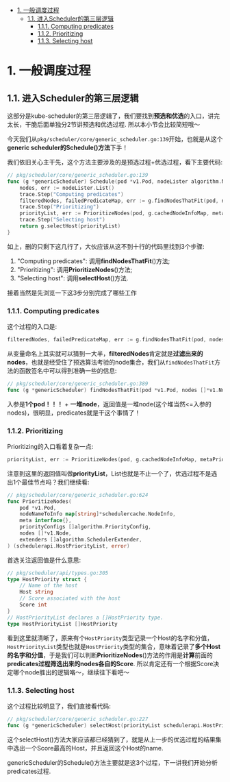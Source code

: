 
<!-- @import "[TOC]" {cmd="toc" depthFrom=1 depthTo=6 orderedList=false} -->

<!-- code_chunk_output -->

- [1. 一般调度过程](#1-一般调度过程)
  - [1.1. 进入Scheduler的第三层逻辑](#11-进入scheduler的第三层逻辑)
    - [1.1.1. Computing predicates](#111-computing-predicates)
    - [1.1.2. Prioritizing](#112-prioritizing)
    - [1.1.3. Selecting host](#113-selecting-host)

<!-- /code_chunk_output -->

# 1. 一般调度过程

## 1.1. 进入Scheduler的第三层逻辑

这部分是kube\-scheduler的第三层逻辑了，我们要找到**预选和优选**的入口，讲完太长，干脆后面单独分2节讲预选和优选过程. 所以本小节会比较简短哦～

今天我们从`pkg/scheduler/core/generic_scheduler.go:139`开始，也就是从这个**generic scheduler的Schedule()方法**下手！

我们依旧关心主干先，这个方法主要涉及的是预选过程\+优选过程，看下主要代码: 

```go
// pkg/scheduler/core/generic_scheduler.go:139
func (g *genericScheduler) Schedule(pod *v1.Pod, nodeLister algorithm.NodeLister) (string, error) {
	nodes, err := nodeLister.List()
	trace.Step("Computing predicates")
	filteredNodes, failedPredicateMap, err := g.findNodesThatFit(pod, nodes)
	trace.Step("Prioritizing")
	priorityList, err := PrioritizeNodes(pod, g.cachedNodeInfoMap, metaPrioritiesInterface, g.prioritizers, filteredNodes, g.extenders)
	trace.Step("Selecting host")
	return g.selectHost(priorityList)
}
```

如上，删的只剩下这几行了，大伙应该从这不到十行的代码里找到3个步骤: 

1. "Computing predicates": 调用**findNodesThatFit**()方法; 
2. "Prioritizing": 调用**PrioritizeNodes**()方法; 
3. "Selecting host": 调用**selectHost**()方法. 

接着当然是先浏览一下这3步分别完成了哪些工作

### 1.1.1. Computing predicates

这个过程的入口是: 

```go
filteredNodes, failedPredicateMap, err := g.findNodesThatFit(pod, nodes)
```

从变量命名上其实就可以猜到一大半，**filteredNodes**肯定就是**过滤出来的nodes**，也就是经受住了预选算法考验的node集合，我们从`findNodesThatFit`方法的函数签名中可以得到准确一些的信息: 

```go
// pkg/scheduler/core/generic_scheduler.go:389
func (g *genericScheduler) findNodesThatFit(pod *v1.Pod, nodes []*v1.Node) ([]*v1.Node, FailedPredicateMap, error)
```

入参是**1个pod！！！** + **一堆node**，返回值是一堆node(这个堆当然<=入参的nodes)，很明显，predicates就是干这个事情了！

### 1.1.2. Prioritizing

Prioritizing的入口看着复杂一点: 

```go
priorityList, err := PrioritizeNodes(pod, g.cachedNodeInfoMap, metaPrioritiesInterface, g.prioritizers, filteredNodes, g.extenders)
```

注意到这里的返回值叫做**priorityList**，List也就是不止一个了，优选过程不是选出1个最佳节点吗？我们继续看: 

```go
// pkg/scheduler/core/generic_scheduler.go:624
func PrioritizeNodes(
	pod *v1.Pod,
	nodeNameToInfo map[string]*schedulercache.NodeInfo,
	meta interface{},
	priorityConfigs []algorithm.PriorityConfig,
	nodes []*v1.Node,
	extenders []algorithm.SchedulerExtender,
) (schedulerapi.HostPriorityList, error)
```

首选关注返回值是什么意思: 

```go
// pkg/scheduler/api/types.go:305
type HostPriority struct {
	// Name of the host
	Host string
	// Score associated with the host
	Score int
}
// HostPriorityList declares a []HostPriority type.
type HostPriorityList []HostPriority
```

看到这里就清晰了，原来有个`HostPriority`类型记录一个Host的名字和分值，`HostPriorityList`类型也就是`HostPriority`类型的集合，意味着记录了**多个Host的名字和分值**，于是我们可以判断**PrioritizeNodes**()方法的作用是**计算**前面的**predicates过程筛选出来的nodes各自的Score**. 所以肯定还有一个根据Score决定哪个node胜出的逻辑咯～，继续往下看吧～

### 1.1.3. Selecting host

这个过程比较明显了，我们直接看代码: 

```go
// pkg/scheduler/core/generic_scheduler.go:227
func (g *genericScheduler) selectHost(priorityList schedulerapi.HostPriorityList) (string, error)
```

这个selectHost()方法大家应该都已经猜到了，就是从上一步的优选过程的结果集中选出一个Score最高的Host，并且返回这个Host的name.

genericScheduler的Schedule()方法主要就是这3个过程，下一讲我们开始分析predicates过程. 
